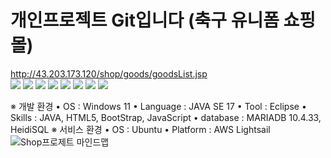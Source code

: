 # 개인프로젝트 Git입니다 (축구 유니폼 쇼핑몰)
<a href="http://43.203.173.120/shop/goods/goodsList.jsp" target="_blank">http://43.203.173.120/shop/goods/goodsList.jsp</a>
<br>
<img src="https://img.shields.io/badge/HTML5-E34F26?style=flat-square&logo=html5&logoColor=white"/>
<img src="https://img.shields.io/badge/java-007396?style=flat-square&logo=java&logoColor=white"/>
<img src="https://img.shields.io/badge/JavaScript-F7DF1E?style=flat-square&logo=javascript&logoColor=black"/>
<img src="https://img.shields.io/badge/Bootstrapap-7952B3?style=flat-square&logo=bootstrap&logoColor=white"/>
<img src="https://img.shields.io/badge/CSS3-1572B6?style=flat-square&logo=css3&logoColor=white"/>
<img src="https://img.shields.io/badge/MariaDB-003545?style=flat-square&logo=mariaDB&logoColor=white"/>
<img src="https://img.shields.io/badge/Ubuntu-E95420?style=flat-square&logo=Ubuntu&logoColor=white"/>
<img src="https://img.shields.io/badge/Amazon AWS-232F3E?style=flat-square&logo=amazonaws&logoColor=white"/>

※ 개발 환경
• OS : Windows 11
• Language : JAVA SE 17
• Tool : Eclipse
• Skills : JAVA, HTML5, BootStrap, JavaScript
• database : MARIADB 10.4.33, HeidiSQL
※ 서비스 환경
• OS : Ubuntu
• Platform : AWS Lightsail
![Shop프로제트 마인드맵](https://github.com/JoInHwan/shop/assets/106017253/a5ad5653-1c67-450a-a9dc-07bdf8d061a2)
